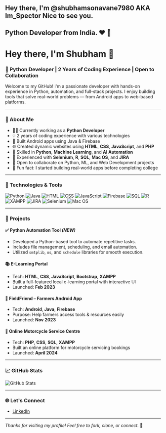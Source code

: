 ## Hey there, I'm @shubhamsonavane7980 AKA Im_Spector Nice to see you.
## Python Developer from India. ❤️ 👋

# Hey there, I'm Shubham 👋

### 🚀 Python Developer | 2 Years of Coding Experience | Open to Collaboration

Welcome to my GitHub! I'm a passionate developer with hands-on experience in Python, automation, and full-stack projects. I enjoy building tools that solve real-world problems — from Android apps to web-based platforms.

---

### 💼 About Me

- 🧑‍💻 Currently working as a **Python Developer**
- 💡 2 years of coding experience with various technologies
- 📱 Built Android apps using Java & Firebase
- 🌐 Created dynamic websites using **HTML**, **CSS**, **JavaScript**, and **PHP**
- 🤖 Skilled in **Python**, **Machine Learning**, and **AI Automation**
- 🧪 Experienced with **Selenium**, **R**, **SQL**, **Mac OS**, and **JIRA**
- 🤝 Open to collaborate on Python, ML, and Web Development projects
- 🧠 Fun fact: I started building real-world apps before completing college

---

### 🧰 Technologies & Tools

![Python](https://img.shields.io/badge/-Python-3776AB?style=flat&logo=python&logoColor=white)
![Java](https://img.shields.io/badge/-Java-007396?style=flat&logo=java&logoColor=white)
![HTML](https://img.shields.io/badge/-HTML5-E34F26?style=flat&logo=html5&logoColor=white)
![CSS](https://img.shields.io/badge/-CSS3-1572B6?style=flat&logo=css3)
![JavaScript](https://img.shields.io/badge/-JavaScript-F7DF1E?style=flat&logo=javascript&logoColor=black)
![Firebase](https://img.shields.io/badge/-Firebase-FFCA28?style=flat&logo=firebase&logoColor=black)
![SQL](https://img.shields.io/badge/-SQL-4479A1?style=flat&logo=mysql&logoColor=white)
![R](https://img.shields.io/badge/-R-276DC3?style=flat&logo=r&logoColor=white)
![XAMPP](https://img.shields.io/badge/-XAMPP-FB7A24?style=flat&logo=apache)
![JIRA](https://img.shields.io/badge/-JIRA-0052CC?style=flat&logo=jira)
![Selenium](https://img.shields.io/badge/-Selenium-43B02A?style=flat&logo=selenium&logoColor=white)
![Mac OS](https://img.shields.io/badge/-macOS-000000?style=flat&logo=apple)

---

### 📌 Projects

#### ✅ Python Automation Tool *(NEW)*
- Developed a Python-based tool to automate repetitive tasks.
- Includes file management, scheduling, and email automation.
- Utilized `smtplib`, `os`, and `schedule` libraries for smooth execution.

#### 📚 E-Learning Portal
- Tech: **HTML**, **CSS**, **JavaScript**, **Bootstrap**, **XAMPP**
- Built a full-featured local e-learning portal with interactive UI
- Launched: **Feb 2023**

#### 🌾 FieldFriend – Farmers Android App
- Tech: **Android**, **Java**, **Firebase**
- Purpose: Help farmers access tools & resources easily
- Launched: **Nov 2023**

#### 🛵 Online Motorcycle Service Centre
- Tech: **PHP**, **CSS**, **SQL**, **XAMPP**
- Built an online platform for motorcycle servicing bookings
- Launched: **April 2024**

---

### 📈 GitHub Stats

![GitHub Stats](https://github-readme-stats.vercel.app/api?username=shubhamsonavane7980&show_icons=true&theme=radical)


---

### 🌐 Let's Connect

- [LinkedIn](https://www.linkedin.com/in/shubham-sonavane-78123920a/)

---

*Thanks for visiting my profile! Feel free to fork, clone, or connect.* 🤝
